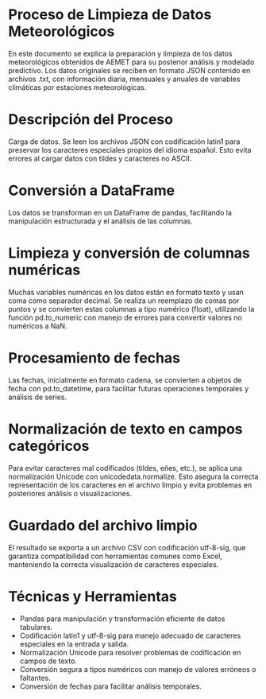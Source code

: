 # Proceso de Limpieza de Datos Meteorológicos

En este documento se explica la preparación y limpieza de los datos meteorológicos obtenidos de AEMET para su posterior análisis y modelado predictivo. Los datos originales se reciben en formato JSON contenido en archivos .txt, con información diaria, mensuales y anuales de variables climáticas por estaciones meteorológicas.

# Descripción del Proceso
Carga de datos.
Se leen los archivos JSON con codificación latin1 para preservar los caracteres especiales propios del idioma español. Esto evita errores al cargar datos con tildes y caracteres no ASCII.

# Conversión a DataFrame
Los datos se transforman en un DataFrame de pandas, facilitando la manipulación estructurada y el análisis de las columnas.

# Limpieza y conversión de columnas numéricas
Muchas variables numéricas en los datos están en formato texto y usan coma como separador decimal. Se realiza un reemplazo de comas por puntos y se convierten estas columnas a tipo numérico (float), utilizando la función pd.to_numeric con manejo de errores para convertir valores no numéricos a NaN.

# Procesamiento de fechas
Las fechas, inicialmente en formato cadena, se convierten a objetos de fecha con pd.to_datetime, para facilitar futuras operaciones temporales y análisis de series.

# Normalización de texto en campos categóricos
Para evitar caracteres mal codificados (tildes, eñes, etc.), se aplica una normalización Unicode con unicodedata.normalize. Esto asegura la correcta representación de los caracteres en el archivo limpio y evita problemas en posteriores análisis o visualizaciones.

# Guardado del archivo limpio
El resultado se exporta a un archivo CSV con codificación utf-8-sig, que garantiza compatibilidad con herramientas comunes como Excel, manteniendo la correcta visualización de caracteres especiales.

# Técnicas y Herramientas
- Pandas para manipulación y transformación eficiente de datos tabulares.
- Codificación latin1 y utf-8-sig para manejo adecuado de caracteres especiales en la entrada y salida.
- Normalización Unicode para resolver problemas de codificación en campos de texto.
- Conversión segura a tipos numéricos con manejo de valores erróneos o faltantes.
- Conversión de fechas para facilitar análisis temporales.